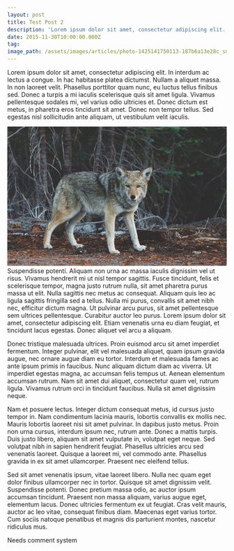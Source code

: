 ```yaml
---
layout: post
title: Test Post 2
description: 'Lorem ipsum dolor sit amet, consectetur adipiscing elit. In interdum ac lectus a congue. In hac habitasse platea dictumst. Nullam a aliquet massa.'
date: 2015-11-30T10:00:00.000Z
tag: 
image_path: /assets/images/articles/photo-1425141750113-187b6a13e28c_sm.jpg
---
```


Lorem ipsum dolor sit amet, consectetur adipiscing elit. In interdum ac lectus a congue. In hac habitasse platea dictumst. Nullam a aliquet massa. In non laoreet velit. Phasellus porttitor quam nunc, eu luctus tellus finibus sed. Donec a turpis a mi iaculis scelerisque quis sit amet ligula. Vivamus pellentesque sodales mi, vel varius odio ultricies et. Donec dictum est metus, in pharetra eros tincidunt sit amet. Donec non tempor tellus. Sed egestas nisl sollicitudin ante aliquam, ut vestibulum velit iaculis.

![In the wild](/uploads/versions/photo-1425141750113-187b6a13e28c_sm---x----900-570x---.jpg)Suspendisse potenti. Aliquam non urna ac massa iaculis dignissim vel ut risus. Vivamus hendrerit mi ut nisl tempor sagittis. Fusce tincidunt, felis et scelerisque tempor, magna justo rutrum nulla, sit amet pharetra purus massa ut elit. Nulla sagittis nec metus ac consequat. Aliquam quis leo ac ligula sagittis fringilla sed a tellus. Nulla mi purus, convallis sit amet nibh nec, efficitur dictum magna. Ut pulvinar arcu purus, sit amet pellentesque sem ultrices pellentesque. Curabitur auctor leo purus. Lorem ipsum dolor sit amet, consectetur adipiscing elit. Etiam venenatis urna eu diam feugiat, et tincidunt lacus egestas. Donec aliquet vel arcu a aliquam.

Donec tristique malesuada ultrices. Proin euismod arcu sit amet imperdiet fermentum. Integer pulvinar, elit vel malesuada aliquet, quam ipsum gravida augue, nec ornare augue diam eu tortor. Interdum et malesuada fames ac ante ipsum primis in faucibus. Nunc aliquam dictum diam ac viverra. Ut imperdiet egestas magna, ac accumsan felis tempus ut. Aenean elementum accumsan rutrum. Nam sit amet dui aliquet, consectetur quam vel, rutrum ligula. Vivamus rutrum orci in tincidunt faucibus. Nulla sit amet dignissim neque.

Nam et posuere lectus. Integer dictum consequat metus, id cursus justo tempor in. Nam condimentum lacinia mauris, lobortis convallis ex mollis nec. Mauris lobortis laoreet nisi sit amet pulvinar. In dapibus justo metus. Proin non urna cursus, interdum ipsum nec, rutrum ante. Donec a mattis turpis. Duis justo libero, aliquam sit amet vulputate in, volutpat eget neque. Sed volutpat nibh in sapien hendrerit feugiat. Phasellus ultricies arcu sed venenatis laoreet. Quisque a laoreet mi, vel commodo ante. Phasellus gravida in ex sit amet ullamcorper. Praesent nec eleifend tellus.

Sed sit amet venenatis ipsum, vitae laoreet libero. Nulla nec quam eget dolor finibus ullamcorper nec in tortor. Quisque sit amet dignissim velit. Suspendisse potenti. Donec pretium massa odio, ac auctor ipsum accumsan tincidunt. Praesent non massa aliquam, varius augue eget, elementum lacus. Donec ultricies fermentum ex ut feugiat. Cras velit mauris, auctor ac leo vitae, consequat finibus diam. Maecenas eget varius tortor. Cum sociis natoque penatibus et magnis dis parturient montes, nascetur ridiculus mus.

Needs comment system